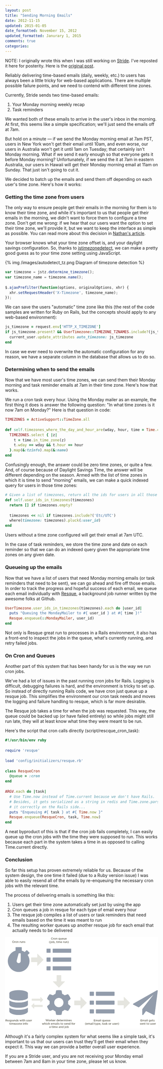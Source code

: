 ```yaml
---
layout: post
title: "Sending Morning Emails"
date: 2012-11-15
updated: 2015-01-05
date_formatted: November 15, 2012
updated_formatted: Janurary 1, 2015
comments: true
categories:
---
```



NOTE: I originally wrote this when I was still working on [Stride](http://strideapp.com). I've reposted it here for posterity. Here is the [original post](https://web.archive.org/web/20130522081001/https://strideapp.com/blog/2012/11/sending-morning-emails/).

Reliably delivering time-based emails (daily, weekly, etc.) to users has always been a little tricky for web-based applications. There are multiple possible failure points, and we need to contend with different time zones.

Currently, Stride sends two time-based emails:

1. Your Monday morning weekly recap
2. Task reminders

We wanted both of these emails to arrive in the user's inbox in the morning. At first, this seems like a simple specification; we'll just send the emails off at 7am.

But hold on a minute — if we send the Monday morning email at 7am PST, users in New York won't get their email until 10am, and even worse, our users in Australia won't get it until 1am on Tuesday; that certainly isn't Monday morning. What if we send it early enough so that everyone gets it before Monday morning? Unfortunately, if we send the it at 7am in eastern Australia, our users in Hawaii will get their Monday morning email at 11am on Sunday. That just isn't going to cut it.

We decided to batch up the emails and send them off depending on each user's time zone. Here's how it works:

<!--More-->

### Getting the time zone from users

The only way to ensure people get their emails in the morning for them is to know their time zone, and while it's important to us that people get their emails in the morning, we didn't want to force them to configure a time zone. Don't get me wrong: if we hear that our users want the option to set their time zone, we'll provide it, but we want to keep the interface as simple as possible. You can read more about this decision in [Nathan's article](http://blog.strideapp.com/2012/09/the-invisible-interface/).

Your browser knows what your time zone offset is, and your daylight savings configuration. So, thanks to [jstimezonedetect](https://bitbucket.org/pellepim/jstimezonedetect), we can make a pretty good guess as to your time zone setting using JavaScript.

{% img /images/autodetect_tz.png Diagram of timezone detection %}

``` javascript Using jstz jstimezonedetect and jQuery to send the timezone to the server
var timezone = jstz.determine_timezone();
var timezone_name = timezone.name();

$.ajaxPrefilter(function(options, originalOptions, xhr) {
  xhr.setRequestHeader('X-Timezone', timezone_name);
});
```

We can save the users "automatic" time zone like this (the rest of the code samples are written for Ruby on Rails, but the concepts should apply to any web-based environment):

``` ruby Storing user timezones; This can be placed in a before_filter
js_timezone = request.env['HTTP_X_TIMEZONE']
if js_timezone.present? && UserTimezone::TIMEZONE_TZNAMES.include?(js_timezone)
  current_user.update_attributes auto_timezone: js_timezone
end
```

In case we ever need to overwrite the automatic configuration for any reason, we have a separate column in the database that allows us to do so.

### Determining when to send the emails

Now that we have most user's time zones, we can send them their Monday morning and task reminder emails at 7am in their time zone. Here's how that works.

We run a cron task every hour. Using the Monday mailer as an example, the first thing it does is answer the following question: "In what time zones is it now 7am on Monday?" Here is that question in code:

``` ruby
TIMEZONES = ActiveSupport::TimeZone.all

def self.timezones_where_the_day_and_hour_are(wday, hour, time = Time.current)
  TIMEZONES.select { |z|
    t = time.in_time_zone(z)
    t.wday == wday && t.hour == hour
  }.map(&:tzinfo).map(&:name)
end
```

Confusingly enough, the answer could be zero time zones, or quite a few. And, of course because of Daylight Savings Time, the answer will be different depending on the season.
Armed with the list of time zones in which it is time to send "morning" emails, we can make a quick indexed query for users in those time zones:

``` ruby
# Given a list of timezones, return all the ids for users in all those timezones.
def self.user_ids_in_timezones(timezones)
  return [] if timezones.empty?

  timezones << nil if timezones.include?('Etc/UTC')
  where(timezone: timezones).pluck(:user_id)
end
```

Users without a time zone configured will get their email at 7am UTC.

In the case of task reminders, we store the time zone and date on each reminder so that we can do an indexed query given the appropriate time zones on any given date.

### Queueing up the emails

Now that we have a list of users that need Monday morning emails (or task reminders that need to be sent), we can go ahead and fire off those emails. In order to track the progress and hopeful success of each email, we queue each email individually with [Resque](https://github.com/blog/542-introducing-resque), a background job runner written by the awesome folks at Github.

``` ruby Queueing up emails
UserTimezone.user_ids_in_timezones(timezones).each do |user_id|
  puts "Queuing the MondayMailer to #{ user_id } at #{ time }!"
  Resque.enqueue(::MondayMailer, user_id)
end
```

Not only is Resque great run to processes in a Rails environment, it also has a front-end to inspect the jobs in the queue, what's currently running, and retry failed jobs.

### On Cron and Queues

Another part of this system that has been handy for us is the way we run cron jobs.

We've had a lot of issues in the past running cron jobs for Rails. Logging is difficult, debugging failures is hard, and the environment is tricky to set up. So instead of directly running Rails code, we have cron just queue up a resque job. This simplifies the environment our cron task needs and moves the logging and failure handling to resque, which is far more desirable.

The Resque job takes a time for when the job was requested. This way, the queue could be backed up (or have failed entirely) so while jobs might still run late, they will at least know what time they were meant to be run.

Here's the script that cron calls directly (script/rescque_cron_task):

``` ruby
#!/usr/bin/env ruby

require 'resque'

load 'config/initializers/resque.rb'

class ResqueCron
  @queue = :cron
end

ARGV.each do |task|
  # Use Time.now instead of Time.current because we don't have Rails.
  # Besides, it gets serialized as a string in redis and Time.zone.parse parses
  # it correctly on the Rails side...
  puts "Enqueuing #{ task } at #{ Time.now }"
  Resque.enqueue(ResqueCron, task, Time.now)
end
```

A neat byproduct of this is that if the cron job fails completely, I can easily queue up the cron jobs with the time they were supposed to run. This works because each part in the system takes a time in as opposed to calling Time.current directly.

### Conclusion

So far this setup has proven extremely reliable for us. Because of the system design, the one time it failed (due to a Ruby version issue) I was able to easily resend all of the emails by re-enqueuing the necessary cron jobs with the relevant time.

The process of delivering emails is something like this:

1. Users get their time zone automatically set just by using the app
2. Cron queues a job in resque for each type of email every hour
3. The resque job compiles a list of users or task reminders that need emails based on the time it was meant to run
4. The resulting worker queues up another resque job for each email that actually needs to be delivered

![Queueing process diagram](/images/timezone_queue.png)

Although it's a fairly complex system for what seems like a simple task, it's important to us that our users can trust they'll get their email when they expect it. This way we can provide a better overall user experience.

If you are a Stride user, and you are not receiving your Monday email between 7am and 8am in your time zone, please let us know.

